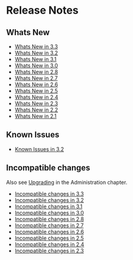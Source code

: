 Release Notes
=============

Whats New
---------

- [Whats New in 3.3](NewFeatures33.md)
- [Whats New in 3.2](NewFeatures32.md)
- [Whats New in 3.1](NewFeatures31.md)
- [Whats New in 3.0](NewFeatures30.md)
- [Whats New in 2.8](NewFeatures28.md)
- [Whats New in 2.7](NewFeatures27.md)
- [Whats New in 2.6](NewFeatures26.md)
- [Whats New in 2.5](NewFeatures25.md)
- [Whats New in 2.4](NewFeatures24.md)
- [Whats New in 2.3](NewFeatures23.md)
- [Whats New in 2.2](NewFeatures22.md)
- [Whats New in 2.1](NewFeatures21.md)


Known Issues
------------

- [Known Issues in 3.2](KnownIssues32.md)


Incompatible changes
--------------------

Also see [Upgrading](../Administration/Upgrading/README.md) in the 
Administration chapter.

- [Incompatible changes in 3.3](UpgradingChanges33.md)
- [Incompatible changes in 3.2](UpgradingChanges32.md)
- [Incompatible changes in 3.1](UpgradingChanges31.md)
- [Incompatible changes in 3.0](UpgradingChanges30.md)
- [Incompatible changes in 2.8](UpgradingChanges28.md)
- [Incompatible changes in 2.7](UpgradingChanges27.md)
- [Incompatible changes in 2.6](UpgradingChanges26.md)
- [Incompatible changes in 2.5](UpgradingChanges25.md)
- [Incompatible changes in 2.4](UpgradingChanges24.md)
- [Incompatible changes in 2.3](UpgradingChanges23.md)
